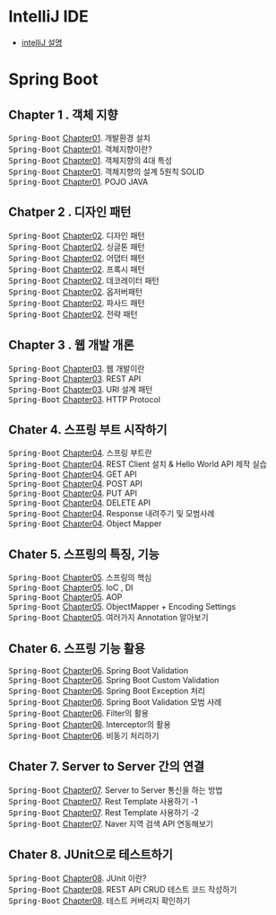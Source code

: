# IntelliJ IDE
- [intelliJ 설명](./TodoListPJT)

# Spring Boot

## Chapter 1 . 객체 지향
<kbd>Spring-Boot</kbd> [Chapter01](./springboot-summary/README/Ch01_Development_environment.md). 개발환경 설치 <br>
<kbd>Spring-Boot</kbd> [Chapter01](./springboot-summary/README/Ch01_OOP.md). 객체지향이란? <br>
<kbd>Spring-Boot</kbd> [Chapter01](./springboot-summary/README/Ch01_OOP_characteristic.md). 객체지향의 4대 특성 <br>
<kbd>Spring-Boot</kbd> [Chapter01](./springboot-summary/README/Ch01_OOP_SOLIDrules.md). 객체지향의 설계 5원칙 SOLID <br>
<kbd>Spring-Boot</kbd> [Chapter01](./springboot-summary/README/Ch01_OOP_POJO_JAVA.md). POJO JAVA <br>

## Chatper 2 . 디자인 패턴

<kbd>Spring-Boot</kbd> [Chapter02](./springboot-summary/README/Ch02_DesignPattern.md). 디자인 패턴 <br>
<kbd>Spring-Boot</kbd> [Chapter02](./springboot-summary/README/Ch02_Singleton.md). 싱글톤 패턴 <br>
<kbd>Spring-Boot</kbd> [Chapter02](./springboot-summary/README/Ch02_Adapter.md). 어댑터 패턴 <br>
<kbd>Spring-Boot</kbd> [Chapter02](./springboot-summary/README/Ch02_Proxy.md). 프록시 패턴 <br>
<kbd>Spring-Boot</kbd> [Chapter02](./springboot-summary/README/Ch02_Decorator.md). 데코레이터 패턴 <br>
<kbd>Spring-Boot</kbd> [Chapter02](./springboot-summary/README/Ch02_Observer.md). 옵저버패턴 <br>
<kbd>Spring-Boot</kbd> [Chapter02](./springboot-summary/README/Ch02_Facade.md). 파사드 패턴 <br>
<kbd>Spring-Boot</kbd> [Chapter02](./springboot-summary/README/Ch02_Strategy.md). 전략 패턴 <br>


## Chapter 3 . 웹 개발 개론
<kbd>Spring-Boot</kbd> [Chapter03](./springboot-summary/README/Ch03_WebDevelop.md). 웹 개발이란 <br>
<kbd>Spring-Boot</kbd> [Chapter03](./springboot-summary/README/Ch03_RestAPI.md). REST API <br>
<kbd>Spring-Boot</kbd> [Chapter03](./springboot-summary/README/Ch03_URI_Architecture_Pattern.md). URI 설계 패턴 <br>
<kbd>Spring-Boot</kbd> [Chapter03](./springboot-summary/README/Ch03_%20HTTP_Protocol.md). HTTP Protocol <br>



## Chater 4. 스프링 부트 시작하기
<kbd>Spring-Boot</kbd> [Chapter04](./springboot-summary/README/Ch04_Start_SpringBoot.md). 스프링 부트란 <br>
<kbd>Spring-Boot</kbd> [Chapter04](./springboot-summary/README/Ch04_HelloWorld.md). REST Client 설치 & Hello World API 제작 실습<br>
<kbd>Spring-Boot</kbd> [Chapter04](./springboot-summary/README/Ch04_Get.md). GET API <br>
<kbd>Spring-Boot</kbd> [Chapter04](./springboot-summary/README/Ch04_Post.md). POST API <br>
<kbd>Spring-Boot</kbd> [Chapter04](./springboot-summary/README/Ch04_Put.md). PUT API <br>
<kbd>Spring-Boot</kbd> [Chapter04](./springboot-summary/README/Ch04_Delete.md). DELETE API <br>
<kbd>Spring-Boot</kbd> [Chapter04](./springboot-summary/README/Ch04_ResponseExample.md). Response 내려주기 및 모범사례 <br>
<kbd>Spring-Boot</kbd> [Chapter04](./springboot-summary/README/Ch04_ObjectMapper.md). Object Mapper <br>


## Chater 5. 스프링의 특징, 기능
<kbd>Spring-Boot</kbd> [Chapter05](./springboot-summary/README/Ch05_Spring.md). 스프링의 핵심 <br>
<kbd>Spring-Boot</kbd> [Chapter05](./springboot-summary/README/Ch05_Ioc_DI.md). IoC , DI<br>
<kbd>Spring-Boot</kbd> [Chapter05](./springboot-summary/README/Ch05_AOP.md). AOP <br>
<kbd>Spring-Boot</kbd> [Chapter05](./springboot-summary/README/Ch05_ObjectMapper.md). ObjectMapper + Encoding Settings <br>
<kbd>Spring-Boot</kbd> [Chapter05](./springboot-summary/README/Ch05_Annotation.md). 여러가지 Annotation 알아보기 <br>


## Chater 6. 스프링 기능 활용
<kbd>Spring-Boot</kbd> [Chapter06](./springboot-summary/README/Ch06_SpringBootValidation.md). Spring Boot Validation <br>
<kbd>Spring-Boot</kbd> [Chapter06](./springboot-summary/README/Ch06_CustomValidation.md). Spring Boot Custom Validation <br>
<kbd>Spring-Boot</kbd> [Chapter06](./springboot-summary/README/Ch06_Exception.md). Spring Boot Exception 처리 <br>
<kbd>Spring-Boot</kbd> [Chapter06](./springboot-summary/README/Ch06_SpringBootValidation_Example.md). Spring Boot Validation 모범 사례 <br>
<kbd>Spring-Boot</kbd> [Chapter06](./springboot-summary/README/Ch06_Filter.md). Filter의 활용 <br>
<kbd>Spring-Boot</kbd> [Chapter06](./springboot-summary/README/Ch06_Interceptor.md). Interceptor의 활용 <br>
<kbd>Spring-Boot</kbd> [Chapter06](./springboot-summary/README/Ch06_Asynchronous.md). 비동기 처리하기 <br>


## Chater 7. Server to Server 간의 연결
<kbd>Spring-Boot</kbd> [Chapter07](./springboot-summary/README/Ch07_ServerToServer.md). Server to Server 통신을 하는 방법 <br>
<kbd>Spring-Boot</kbd> [Chapter07](./springboot-summary/README/Ch07_RestTemplate.md). Rest Template 사용하기 -1  <br>
<kbd>Spring-Boot</kbd> [Chapter07](./springboot-summary/README/Ch07_RestTemplate_Post.md). Rest Template 사용하기 -2  <br>
<kbd>Spring-Boot</kbd> [Chapter07](./springboot-summary/README/Ch07_NaverAPI.md). Naver 지역 검색 API 연동해보기 <br>

## Chater 8. JUnit으로 테스트하기
<kbd>Spring-Boot</kbd> [Chapter08](./springboot-summary/README/Ch8_JUnit.md). JUnit 이란?  <br>
<kbd>Spring-Boot</kbd> [Chapter08](./springboot-summary/README/Ch08_CRUDTest.md). REST API CRUD 테스트 코드 작성하기  <br>
<kbd>Spring-Boot</kbd> [Chapter08](./springboot-summary/README/Ch08_TestCoverage.md). 테스트 커버리지 확인하기 <br>